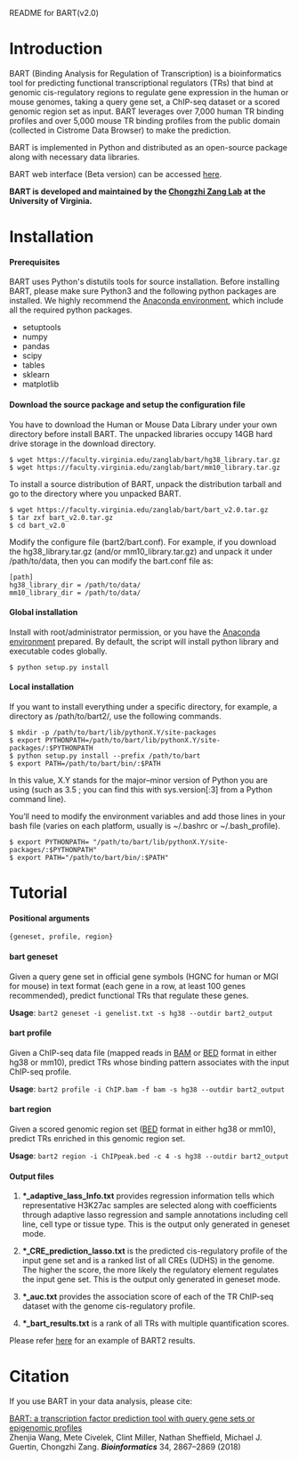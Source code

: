
README for BART(v2.0)

Introduction
============

BART (Binding Analysis for Regulation of Transcription) is a bioinformatics tool for predicting functional transcriptional regulators (TRs) that bind at genomic cis-regulatory regions to regulate gene expression in the human or mouse genomes, taking a query gene set, a ChIP-seq dataset or a scored genomic region set as input. BART leverages over 7,000 human TR binding profiles and over 5,000 mouse TR binding profiles from the public domain (collected in Cistrome Data Browser) to make the prediction.

BART is implemented in Python and distributed as an open-source package along with necessary data libraries.

BART web interface (Beta version) can be accessed <a href="http://bartweb.org/">here</a>.

**BART is developed and maintained by the <a href="https://faculty.virginia.edu/zanglab/">Chongzhi Zang Lab</a> at the University of Virginia.**


# Installation
#### Prerequisites

BART uses Python's distutils tools for source installation. Before installing BART, please make sure Python3 and the following python packages are installed. We highly recommend the <a href="https://docs.anaconda.com/anaconda/install/">Anaconda environment</a>, which include all the required python packages.

- setuptools
- numpy
- pandas
- scipy
- tables
- sklearn
- matplotlib

#### Download the source package and setup the configuration file

You have to download the Human or Mouse Data Library under your own directory before install BART. The unpacked libraries occupy 14GB hard drive storage in the download directory. 

```shell
$ wget https://faculty.virginia.edu/zanglab/bart/hg38_library.tar.gz
$ wget https://faculty.virginia.edu/zanglab/bart/mm10_library.tar.gz
```

To install a source distribution of BART, unpack the distribution tarball and go to the directory where you unpacked BART.

```shell
$ wget https://faculty.virginia.edu/zanglab/bart/bart_v2.0.tar.gz
$ tar zxf bart_v2.0.tar.gz
$ cd bart_v2.0
```

Modify the configure file (bart2/bart.conf). For example, if you download the hg38_library.tar.gz (and/or mm10_library.tar.gz) and unpack it under /path/to/data, then you can modify the bart.conf file as:

```shell
[path]
hg38_library_dir = /path/to/data/
mm10_library_dir = /path/to/data/
```

#### Global installation 
Install with root/administrator permission, or you have the <a href="https://docs.anaconda.com/anaconda/install/">Anaconda environment</a> prepared. By default, the script will install python library and executable codes globally.

```shell
$ python setup.py install
```

#### Local installation 
If you want to install everything under a specific directory, for example, a directory as /path/to/bart2/, use the following commands.

```shell
$ mkdir -p /path/to/bart/lib/pythonX.Y/site-packages 
$ export PYTHONPATH=/path/to/bart/lib/pythonX.Y/site-packages/:$PYTHONPATH 
$ python setup.py install --prefix /path/to/bart 
$ export PATH=/path/to/bart/bin/:$PATH
```

In this value, X.Y stands for the major–minor version of Python you are using (such as 3.5 ; you can find this with sys.version[:3] from a Python command line).

You’ll need to modify the environment variables and add those lines in your bash file (varies on each platform, usually is ~/.bashrc or ~/.bash_profile).

```shell
$ export PYTHONPATH= "/path/to/bart/lib/pythonX.Y/site-packages/:$PYTHONPATH"
$ export PATH="/path/to/bart/bin/:$PATH"
```

# Tutorial
#### Positional arguments 
`{geneset, profile, region}`

#### bart geneset

Given a query gene set in official gene symbols (HGNC for human or MGI for mouse) in text format (each gene in a row, at least 100 genes recommended), predict functional TRs that regulate these genes.

**Usage**:	`bart2 geneset -i genelist.txt -s hg38 --outdir bart2_output`


#### bart profile

Given a ChIP-seq data file (mapped reads in 
<a href="http://samtools.github.io/hts-specs/SAMv1.pdf" target="_blank">BAM</a> 
or 
<a href="https://genome.ucsc.edu/FAQ/FAQformat#format1" target="_blank">BED</a> 
format in either hg38 or mm10), predict TRs whose binding pattern associates with the input ChIP-seq profile.

**Usage**: 	`bart2 profile -i ChIP.bam -f bam -s hg38 --outdir bart2_output`


#### bart region

Given a scored genomic region set (<a href="https://genome.ucsc.edu/FAQ/FAQformat#format1" target="_blank">BED</a> format
in either hg38 or mm10), predict TRs enriched in this genomic region set.

**Usage**: 	`bart2 region -i ChIPpeak.bed -c 4 -s hg38 --outdir bart2_output`

#### Output files

1. **\*_adaptive_lass_Info.txt** 
provides regression information tells which representative H3K27ac samples are selected along with coefficients through adaptive lasso regression and sample annotations including cell line, cell type or tissue type. 
This is the output only generated in geneset mode.

2. **\*_CRE_prediction_lasso.txt** 
is the predicted cis-regulatory profile of the input gene set and is a ranked list of all CREs (UDHS) in the genome. The higher the score, the more likely the regulatory element regulates the input gene set.
This is the output only generated in geneset mode.

3. **\*_auc.txt** 
provides the association score of each of the TR ChIP-seq dataset with the genome cis-regulatory profile.

4. **\*_bart_results.txt** 
is a rank of all TRs with multiple quantification scores.  

Please refer 
<a href="http://bartweb.org/result?user_key=sample_15881335954485407" target="_blank">here</a>
for an example of BART2 results.


# Citation

If you use BART in your data analysis, please cite: 

<a href="https://academic.oup.com/bioinformatics/advance-article-abstract/doi/10.1093/bioinformatics/bty194/4956015" target="_blank">BART: a transcription factor prediction tool with query gene sets or epigenomic profiles</a> <br>
Zhenjia Wang, Mete Civelek, Clint Miller, Nathan Sheffield, Michael J. Guertin, Chongzhi Zang. <i><b>Bioinformatics</b></i> 34, 2867–2869 (2018)


<!---
If you use "geneset" mode, please also cite:
<a href="http://genome.cshlp.org/content/26/10/1417" target="_blank">Modeling cis-regulation with a compendium of genome-wide histone H3K27ac profiles</a> <br>
Su Wang, Chongzhi Zang, Tengfei Xiao, Jingyu Fan, Shenglin Mei, Qian Qin, Qiu Wu, Xujuan Li, Kexin Xu, Housheng Hansen He, Myles Brown, Clifford A. Meyer, X. Shirley Liu. <i><b>Genome Research</b></i> 26, 1417–1429 (2016)
-->

